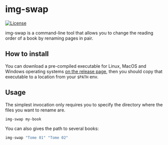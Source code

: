 # img-swap

[![License](https://img.shields.io/badge/License-BSD%203--Clause-blue.svg)](https://opensource.org/licenses/BSD-3-Clause)

img-swap is a command-line tool that allows you to change the reading order of a
book by renaming pages in pair.

## How to install

You can download a pre-compiled executable for Linux, MacOS and Windows
operating systems
[on the release page](https://github.com/TehUncleDolan/img-swap/releases/latest),
then you should copy that executable to a location from your `$PATH` env.

## Usage

The simplest invocation only requires you to specify the directory where the
files you want to rename are.

```bash
img-swap my-book
```

You can also gives the path to several books:

```bash
img-swap "Tome 01" "Tome 02"
```
